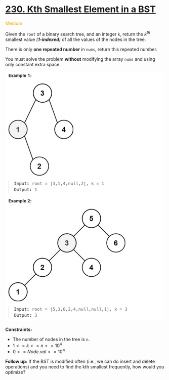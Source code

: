 # [230. Kth Smallest Element in a BST](https://leetcode.com/problems/kth-smallest-element-in-a-bst/description/)

<span style="color:orange">Medium<span>

Given the `root` of a binary search tree, and an integer `k`, return the $k^{th}$ smallest value *(**1-indexed**)* of all the values of the nodes in the tree.

There is only **one repeated number** in `nums`, return this repeated number.

You must solve the problem **without** modifying the array `nums` and using only constant extra space. 

![image](./Q.png)

**Constraints:**

- The number of nodes in the tree is `n`.
- $1 <= k <= n <= 10^4$
- $0 <= Node.val <= 10^4$
 

**Follow up:** If the BST is modified often (i.e., we can do insert and delete operations) and you need to find the kth smallest frequently, how would you optimize?